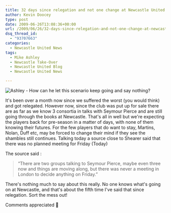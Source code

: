 ```yaml
---
title: 32 days since relegation and not one change at Newcastle United
author: Kevin Doocey
type: post
date: 2009-06-26T13:08:36+00:00
url: /2009/06/26/32-days-since-relegation-and-not-one-change-at-newcastle-united/
dsq_thread_id:
  - "93707663"
categories:
  - Newcastle United News
tags:
  - Mike Ashley
  - Newcastle Take-Over
  - Newcastle United Blog
  - Newcastle United News

---
```

![Ashley - How can he let this scenario keep going and say nothing?](https://static.guim.co.uk/sys-images/Football/Pix/pictures/2009/1/6/1231281550034/Mike-Ashley-001.jpg)

It's been over a month now since we suffered the worst (you would think) and got relegated. However now, since the club was put up for sale there are  as far as we know 3 consortia in talks with Seymour Pierce and are still going through the books at Newcastle. That's all in well but we're expecting the players back for pre-season in a matter of days, with none of them knowing their futures. For the few players that do want to stay, Martins, Nolan, Duff etc, may be forced to change their mind if they see the shambles still continues. Talking today a source close to Shearer said that there was no planned meeting for Friday (Today)

The source said :

> “There are two groups talking to Seymour Pierce, maybe even three now and things are moving along, but there was never a meeting in London to decide anything on Friday.”

There's nothing much to say about this really. No one knows what's going on at Newcastle, and that's about the fifth time I've said that since relegation. Sort the mess out!

Comments appreciated 🙂
